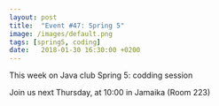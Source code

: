 ```yaml
---
layout: post
title:  "Event #47: Spring 5"
image: /images/default.png
tags: [spring5, coding]
date:   2018-01-30 16:30:00 +0200
---
```


This week on Java club
Spring 5: codding session

Join us next Thursday, at 10:00 in Jamaika (Room 223)
